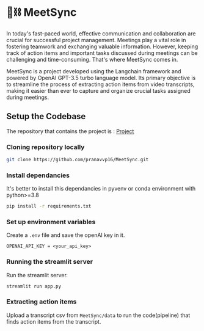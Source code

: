 # 🦜⛓️ MeetSync
In today's fast-paced world, effective communication and collaboration are crucial for successful project management. Meetings play a vital role in fostering teamwork and exchanging valuable information. However, keeping track of action items and important tasks discussed during meetings can be challenging and time-consuming. That's where MeetSync comes in.

MeetSync is a project developed using the Langchain framework and powered by OpenAI GPT-3.5 turbo language model. Its primary objective is to streamline the process of extracting action items from video transcripts, making it easier than ever to capture and organize crucial tasks assigned during meetings.

## Setup the Codebase
The repository that contains the project is : [Project](https://github.com/pranavvp16/MeetSync)<br>

### Cloning repository locally
```bash
git clone https://github.com/pranavvp16/MeetSync.git
```

### Install dependancies 
It's better to install this dependancies in pyvenv or conda environment with python>=3.8<br>
```bash
pip install -r requirements.txt
```

### Set up environment variables 
Create a `.env` file and save the openAI key in it.<br>
```
OPENAI_API_KEY = <your_api_key>
```

### Running the streamlit server
Run the streamlit server.
```bash
streamlit run app.py
```

### Extracting action items
Upload a transcript csv from `MeetSync/data` to run the code(pipeline) that finds action items from the transcript.